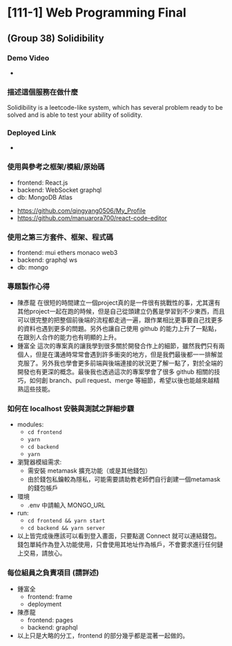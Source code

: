 #  [111-1] Web Programming Final
## (Group 38) Solidibility

### Demo Video
* 

### 描述這個服務在做什麼
Solidibility is a leetcode-like system, which has several problem ready to be solved and is able to test your ability of solidity.

### Deployed Link
* 

### 使用與參考之框架/模組/原始碼
- frontend: React.js
- backend: WebSocket graphql
- db: MongoDB Atlas
* https://github.com/qingyang0506/My_Profile
* https://github.com/manuarora700/react-code-editor

### 使用之第三方套件、框架、程式碼
- frontend: mui ethers monaco web3
- backend: graphql ws 
- db: mongo

### 專題製作心得
* 陳彥龍
  在很短的時間建立一個project真的是一件很有挑戰性的事，尤其還有其他project一起在跑的時候，但是自己從頭建立仍舊是學習到不少東西，而且可以很完整的把整個前後端的流程都走過一遍，跟作業相比更事要自己找更多的資料也遇到更多的問題。另外也讓自己使用 github 的能力上升了一點點，在跟別人合作的能力也有明顯的上升。
* 鍾富全
  這次的專案真的讓我學到很多關於開發合作上的細節，雖然我們只有兩個人，但是在溝通時常常會遇到許多衝突的地方，但是我們最後都一一排解並克服了。另外我也學會更多前端與後端連接的狀況更了解一點了，對於全端的開發也有更深的概念。最後我也透過這次的專案學會了很多 github 相關的技巧，如何創 branch、pull request、merge 等細節，希望以後也能越來越精熟這些技能。
  
<!-- 以上為須發布在fb的內容 -->

### 如何在 localhost 安裝與測試之詳細步驟
* modules:
  * `cd frontend`
  * `yarn`
  * `cd backend`
  * `yarn`
* 瀏覽器模組需求:
  * 需安裝 metamask 擴充功能（或是其他錢包）
  * 由於錢包私鑰較為隱私，可能需要請助教老師們自行創建一個metamask的錢包帳戶
* 環境
  * .env 中請輸入 MONGO_URL
* run:
  * `cd frontend && yarn start`
  * `cd backend && yarn server`
* 以上皆完成後應該可以看到登入畫面，只要點選 Connect 就可以連結錢包。錢包單純作為登入功能使用，只會使用其地址作為帳戶，不會要求進行任何鏈上交易，請放心。


### 每位組員之負責項目 (請詳述)
* 鍾富全
  * frontend: frame
  * deployment
* 陳彥龍
  * frontend: pages
  * backend: graphql
* 以上只是大略的分工，frontend 的部分幾乎都是混著一起做的。